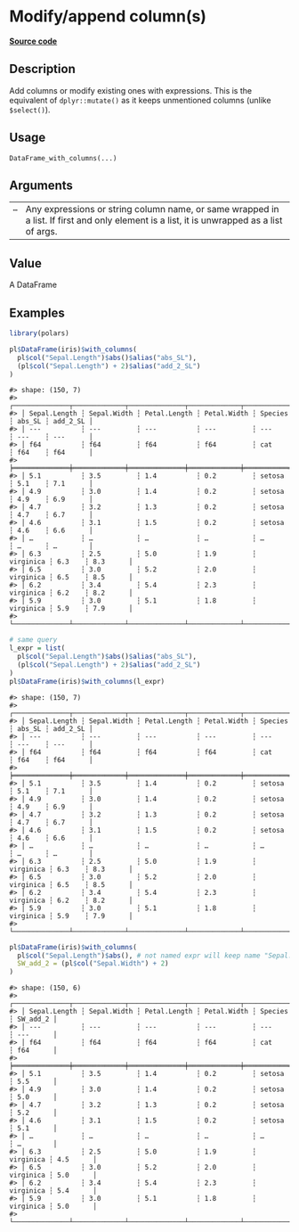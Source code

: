 

# Modify/append column(s)

[**Source code**](https://github.com/pola-rs/r-polars/tree/f1aede4d7d7f090c98651365a4120a8232503a4d/R/dataframe__frame.R#L764)

## Description

Add columns or modify existing ones with expressions. This is the
equivalent of <code>dplyr::mutate()</code> as it keeps unmentioned
columns (unlike <code style="white-space: pre;">$select()</code>).

## Usage

<pre><code class='language-R'>DataFrame_with_columns(...)
</code></pre>

## Arguments

<table>
<tr>
<td style="white-space: nowrap; font-family: monospace; vertical-align: top">
<code id="DataFrame_with_columns_:_...">…</code>
</td>
<td>
Any expressions or string column name, or same wrapped in a list. If
first and only element is a list, it is unwrapped as a list of args.
</td>
</tr>
</table>

## Value

A DataFrame

## Examples

``` r
library(polars)

pl$DataFrame(iris)$with_columns(
  pl$col("Sepal.Length")$abs()$alias("abs_SL"),
  (pl$col("Sepal.Length") + 2)$alias("add_2_SL")
)
```

    #> shape: (150, 7)
    #> ┌──────────────┬─────────────┬──────────────┬─────────────┬───────────┬────────┬──────────┐
    #> │ Sepal.Length ┆ Sepal.Width ┆ Petal.Length ┆ Petal.Width ┆ Species   ┆ abs_SL ┆ add_2_SL │
    #> │ ---          ┆ ---         ┆ ---          ┆ ---         ┆ ---       ┆ ---    ┆ ---      │
    #> │ f64          ┆ f64         ┆ f64          ┆ f64         ┆ cat       ┆ f64    ┆ f64      │
    #> ╞══════════════╪═════════════╪══════════════╪═════════════╪═══════════╪════════╪══════════╡
    #> │ 5.1          ┆ 3.5         ┆ 1.4          ┆ 0.2         ┆ setosa    ┆ 5.1    ┆ 7.1      │
    #> │ 4.9          ┆ 3.0         ┆ 1.4          ┆ 0.2         ┆ setosa    ┆ 4.9    ┆ 6.9      │
    #> │ 4.7          ┆ 3.2         ┆ 1.3          ┆ 0.2         ┆ setosa    ┆ 4.7    ┆ 6.7      │
    #> │ 4.6          ┆ 3.1         ┆ 1.5          ┆ 0.2         ┆ setosa    ┆ 4.6    ┆ 6.6      │
    #> │ …            ┆ …           ┆ …            ┆ …           ┆ …         ┆ …      ┆ …        │
    #> │ 6.3          ┆ 2.5         ┆ 5.0          ┆ 1.9         ┆ virginica ┆ 6.3    ┆ 8.3      │
    #> │ 6.5          ┆ 3.0         ┆ 5.2          ┆ 2.0         ┆ virginica ┆ 6.5    ┆ 8.5      │
    #> │ 6.2          ┆ 3.4         ┆ 5.4          ┆ 2.3         ┆ virginica ┆ 6.2    ┆ 8.2      │
    #> │ 5.9          ┆ 3.0         ┆ 5.1          ┆ 1.8         ┆ virginica ┆ 5.9    ┆ 7.9      │
    #> └──────────────┴─────────────┴──────────────┴─────────────┴───────────┴────────┴──────────┘

``` r
# same query
l_expr = list(
  pl$col("Sepal.Length")$abs()$alias("abs_SL"),
  (pl$col("Sepal.Length") + 2)$alias("add_2_SL")
)
pl$DataFrame(iris)$with_columns(l_expr)
```

    #> shape: (150, 7)
    #> ┌──────────────┬─────────────┬──────────────┬─────────────┬───────────┬────────┬──────────┐
    #> │ Sepal.Length ┆ Sepal.Width ┆ Petal.Length ┆ Petal.Width ┆ Species   ┆ abs_SL ┆ add_2_SL │
    #> │ ---          ┆ ---         ┆ ---          ┆ ---         ┆ ---       ┆ ---    ┆ ---      │
    #> │ f64          ┆ f64         ┆ f64          ┆ f64         ┆ cat       ┆ f64    ┆ f64      │
    #> ╞══════════════╪═════════════╪══════════════╪═════════════╪═══════════╪════════╪══════════╡
    #> │ 5.1          ┆ 3.5         ┆ 1.4          ┆ 0.2         ┆ setosa    ┆ 5.1    ┆ 7.1      │
    #> │ 4.9          ┆ 3.0         ┆ 1.4          ┆ 0.2         ┆ setosa    ┆ 4.9    ┆ 6.9      │
    #> │ 4.7          ┆ 3.2         ┆ 1.3          ┆ 0.2         ┆ setosa    ┆ 4.7    ┆ 6.7      │
    #> │ 4.6          ┆ 3.1         ┆ 1.5          ┆ 0.2         ┆ setosa    ┆ 4.6    ┆ 6.6      │
    #> │ …            ┆ …           ┆ …            ┆ …           ┆ …         ┆ …      ┆ …        │
    #> │ 6.3          ┆ 2.5         ┆ 5.0          ┆ 1.9         ┆ virginica ┆ 6.3    ┆ 8.3      │
    #> │ 6.5          ┆ 3.0         ┆ 5.2          ┆ 2.0         ┆ virginica ┆ 6.5    ┆ 8.5      │
    #> │ 6.2          ┆ 3.4         ┆ 5.4          ┆ 2.3         ┆ virginica ┆ 6.2    ┆ 8.2      │
    #> │ 5.9          ┆ 3.0         ┆ 5.1          ┆ 1.8         ┆ virginica ┆ 5.9    ┆ 7.9      │
    #> └──────────────┴─────────────┴──────────────┴─────────────┴───────────┴────────┴──────────┘

``` r
pl$DataFrame(iris)$with_columns(
  pl$col("Sepal.Length")$abs(), # not named expr will keep name "Sepal.Length"
  SW_add_2 = (pl$col("Sepal.Width") + 2)
)
```

    #> shape: (150, 6)
    #> ┌──────────────┬─────────────┬──────────────┬─────────────┬───────────┬──────────┐
    #> │ Sepal.Length ┆ Sepal.Width ┆ Petal.Length ┆ Petal.Width ┆ Species   ┆ SW_add_2 │
    #> │ ---          ┆ ---         ┆ ---          ┆ ---         ┆ ---       ┆ ---      │
    #> │ f64          ┆ f64         ┆ f64          ┆ f64         ┆ cat       ┆ f64      │
    #> ╞══════════════╪═════════════╪══════════════╪═════════════╪═══════════╪══════════╡
    #> │ 5.1          ┆ 3.5         ┆ 1.4          ┆ 0.2         ┆ setosa    ┆ 5.5      │
    #> │ 4.9          ┆ 3.0         ┆ 1.4          ┆ 0.2         ┆ setosa    ┆ 5.0      │
    #> │ 4.7          ┆ 3.2         ┆ 1.3          ┆ 0.2         ┆ setosa    ┆ 5.2      │
    #> │ 4.6          ┆ 3.1         ┆ 1.5          ┆ 0.2         ┆ setosa    ┆ 5.1      │
    #> │ …            ┆ …           ┆ …            ┆ …           ┆ …         ┆ …        │
    #> │ 6.3          ┆ 2.5         ┆ 5.0          ┆ 1.9         ┆ virginica ┆ 4.5      │
    #> │ 6.5          ┆ 3.0         ┆ 5.2          ┆ 2.0         ┆ virginica ┆ 5.0      │
    #> │ 6.2          ┆ 3.4         ┆ 5.4          ┆ 2.3         ┆ virginica ┆ 5.4      │
    #> │ 5.9          ┆ 3.0         ┆ 5.1          ┆ 1.8         ┆ virginica ┆ 5.0      │
    #> └──────────────┴─────────────┴──────────────┴─────────────┴───────────┴──────────┘
